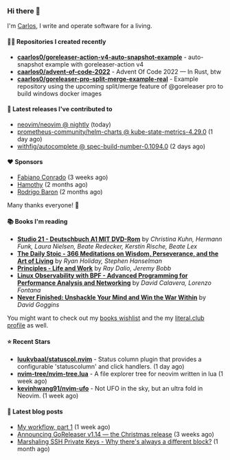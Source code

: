 ### Hi there 👋

I'm [Carlos](https://caarlos0.dev), I write and operate software for a living.

#### 👨‍💻 Repositories I created recently
- **[caarlos0/goreleaser-action-v4-auto-snapshot-example](https://github.com/caarlos0/goreleaser-action-v4-auto-snapshot-example)** - auto-snapshot example with goreleaser-action v4
- **[caarlos0/advent-of-code-2022](https://github.com/caarlos0/advent-of-code-2022)** - Advent Of Code 2022 — In Rust, btw
- **[caarlos0/goreleaser-pro-split-merge-example-real](https://github.com/caarlos0/goreleaser-pro-split-merge-example-real)** - Example repository using the upcoming split/merge feature of @goreleaser pro to build windows docker images

#### 🚀 Latest releases I've contributed to


- [neovim/neovim @ nightly](https://github.com/neovim/neovim/releases/tag/nightly) (today)
- [prometheus-community/helm-charts @ kube-state-metrics-4.29.0](https://github.com/prometheus-community/helm-charts/releases/tag/kube-state-metrics-4.29.0) (1 day ago)
- [withfig/autocomplete @ spec-build-number-0.1094.0](https://github.com/withfig/autocomplete/releases/tag/spec-build-number-0.1094.0) (2 days ago)

#### ❤️ Sponsors
- [Fabiano Conrado](https://github.com/fconhkd) (3 weeks ago)
- [Hamothy](https://github.com/sgoudham) (2 months ago)
- [Rodrigo Baron](https://github.com/rodrigobaron) (2 months ago)

Many thanks everyone! 🙏

#### 📚 Books I'm reading
- **[Studio 21 - Deutschbuch A1 MIT DVD-Rom](https://literal.club/caarlos0/book/laura-nielsen-hermann-funk-beate-redecker-christina-kuhn-kerstin-rische-beate-lex-studio-21-c60yd)** by _Christina Kuhn, Hermann Funk, Laura Nielsen, Beate Redecker, Kerstin Rische, Beate Lex_
- **[The Daily Stoic - 366 Meditations on Wisdom, Perseverance, and the Art of Living](https://literal.club/caarlos0/book/the-daily-stoic-lbfbd)** by _Ryan Holiday, Stephen Hanselman_
- **[Principles - Life and Work](https://literal.club/caarlos0/book/ray-dalioray-daliojeremy-bobbprinciples-a9caw)** by _Ray Dalio, Jeremy Bobb_
- **[Linux Observability with BPF - Advanced Programming for Performance Analysis and Networking](https://literal.club/caarlos0/book/david-calavera-lorenzo-fontana-linux-observability-with-bpf-561av)** by _David Calavera, Lorenzo Fontana_
- **[Never Finished: Unshackle Your Mind and Win the War Within](https://literal.club/caarlos0/book/david-goggins-never-finished-unshackle-your-mind-and-win-the-war-within-ca204)** by _David Goggins_

You might want to check out my [books
wishlist](https://www.amazon.com.br/hz/wishlist/ls/EB8P7VS717SV) and the my
[literal.club profile](https://literal.club/caarlos0) as well.

#### ⭐ Recent Stars
- **[luukvbaal/statuscol.nvim](https://github.com/luukvbaal/statuscol.nvim)** - Status column plugin that provides a configurable &#39;statuscolumn&#39; and click handlers. (1 day ago)
- **[nvim-tree/nvim-tree.lua](https://github.com/nvim-tree/nvim-tree.lua)** - A file explorer tree for neovim written in lua (1 week ago)
- **[kevinhwang91/nvim-ufo](https://github.com/kevinhwang91/nvim-ufo)** - Not UFO in the sky, but an ultra fold in Neovim. (1 week ago)

#### 📄 Latest blog posts
- [My workflow, part 1](https://carlosbecker.com/posts/workflow-pt1/) (1 week ago)
- [Announcing GoReleaser v1.14 — the Christmas release](https://carlosbecker.com/posts/goreleaser-v1.14/) (3 weeks ago)
- [Marshaling SSH Private Keys - Why there&#39;s always a different block?](https://carlosbecker.com/posts/ssh-marshal-private-key/) (1 month ago)
